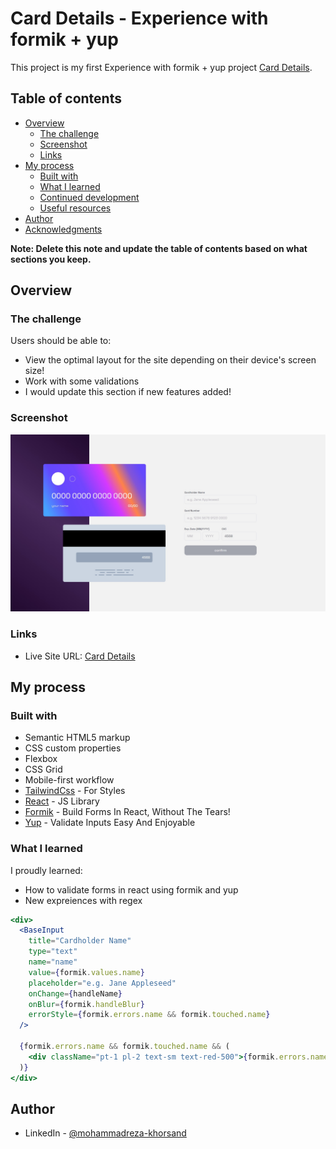 # Card Details - Experience with formik + yup

This project is my first Experience with formik + yup project [Card Details](https://654bd9f5d61887337fdaf2c5--famous-faun-95a861.netlify.app/).

## Table of contents

- [Overview](#overview)
  - [The challenge](#the-challenge)
  - [Screenshot](#screenshot)
  - [Links](#links)
- [My process](#my-process)
  - [Built with](#built-with)
  - [What I learned](#what-i-learned)
  - [Continued development](#continued-development)
  - [Useful resources](#useful-resources)
- [Author](#author)
- [Acknowledgments](#acknowledgments)

**Note: Delete this note and update the table of contents based on what sections you keep.**

## Overview

### The challenge

Users should be able to:

- View the optimal layout for the site depending on their device's screen size!
- Work with some validations
- I would update this section if new features added!

### Screenshot

![](./public/shot.jpg)

### Links

- Live Site URL: [Card Details](https://654bd9f5d61887337fdaf2c5--famous-faun-95a861.netlify.app/)

## My process

### Built with

- Semantic HTML5 markup
- CSS custom properties
- Flexbox
- CSS Grid
- Mobile-first workflow
- [TailwindCss](https://tailwindcss.com/) - For Styles
- [React](https://reactjs.org/) - JS Library
- [Formik](https://formik.org/) - Build Forms In React, Without The Tears!
- [Yup](https://www.npmjs.com/package/yup) - Validate Inputs Easy And Enjoyable

### What I learned

I proudly learned:

- How to validate forms in react using formik and yup
- New expreiences with regex

```jsx
<div>
  <BaseInput
    title="Cardholder Name"
    type="text"
    name="name"
    value={formik.values.name}
    placeholder="e.g. Jane Appleseed"
    onChange={handleName}
    onBlur={formik.handleBlur}
    errorStyle={formik.errors.name && formik.touched.name}
  />

  {formik.errors.name && formik.touched.name && (
    <div className="pt-1 pl-2 text-sm text-red-500">{formik.errors.name}</div>
  )}
</div>
```

## Author

- LinkedIn - [@mohammadreza-khorsand](https://www.linkedin.com/in/mohammadreza-khorsand)

<!-- ## Acknowledgments

This is where you can give a hat tip to anyone who helped you out on this project. Perhaps you worked in a team or got some inspiration from someone else's solution. This is the perfect place to give them some credit.

**Note: Delete this note and edit this section's content as necessary. If you completed this challenge by yourself, feel free to delete this section entirely.** -->

